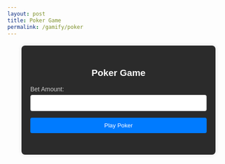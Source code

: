 ```yaml
---
layout: post
title: Poker Game
permalink: /gamify/poker
---
```

<style>
    /* Styles the main content area */
    .container {
        font-family: Arial, sans-serif;
        max-width: 400px;
        width: 100%;
        background-color: #2b2b2b;
        padding: 20px;
        border-radius: 8px;
        box-shadow: 0 0 10px rgba(0, 0, 0, 0.1);
        color: #fff;
        margin: 20px auto;
    }
    label {
        display: block;
        margin: 10px 0 5px;
        color: #ccc;
    }
    input, button {
        width: 100%;
        padding: 10px;
        margin-bottom: 15px;
        border: 1px solid #ccc;
        border-radius: 4px;
    }
    button {
        background-color: #007bff;
        color: #fff;
        border: none;
        cursor: pointer;
    }
    button:hover {
        background-color: #0056b3;
    }
    h2 {
        text-align: center;
        color: #fff;
    }
    .cards-container {
        margin-top: 20px;
        display: flex;
        justify-content: space-between;
    }
    .card {
        padding: 10px;
        margin: 5px;
        border-radius: 4px;
        background: linear-gradient(135deg, #f39c12, #e74c3c);
        box-shadow: 0 4px 6px rgba(0, 0, 0, 0.1);
        color: white;
        font-size: 1.2em;
        font-weight: bold;
        text-align: center;
        width: 80px;
        height: 120px;
        display: flex;
        flex-direction: column;
        justify-content: center;
        align-items: center;
        border: 2px solid #fff;
        position: relative;
    }
    .win-message {
        margin-top: 20px;
        font-size: 18px;
        color: #fff;
        text-align: center;
    }
</style>

<div class="container">
    <h2>Poker Game</h2>
    <form id="pokerForm">
        <label for="betAmount">Bet Amount:</label>
        <input type="number" id="betAmount" name="betAmount" required min="500">
        <button type="submit">Play Poker</button>
    </form>
    <div id="cardsDisplay" class="cards-container" style="display: none;"></div>
    <div id="resultMessage" class="win-message" style="display: none;"></div>
</div>

<script type="module">
    import { javaURI, fetchOptions } from '{{site.baseurl}}/assets/js/api/config.js';

    let uid = "";

    async function getUID() {
        console.log("Starting getUID function.");
        const url = `${javaURI}/api/person/get`;
        console.log("Fetching URL:", url);

        try {
            const response = await fetch(url, fetchOptions);
            console.log("Fetch response received:", response);

            if (!response.ok) {
                console.error("Error fetching UID. Response status:", response.status);
                throw new Error(`Spring server response: ${response.status}`);
            }

            const data = await response.json();
            uid = data.email;
            console.log("UID fetched successfully:", uid);
        } catch (error) {
            console.error("Error in getUID:", error);
        }
    }

    document.addEventListener('DOMContentLoaded', () => {
        const pokerForm = document.getElementById('pokerForm');

        pokerForm.coaddEventListener('submit', async (e) => {
            e.preventDefault();
            console.log("Form submission started.");

            await getUID();
            if (!uid) {
                alert('Failed to fetch UID. Please try again.');
                console.error("UID fetch failed.");
                return;
            }

            const betAmount = parseFloat(document.getElementById('betAmount').value);
            console.log("Bet Amount entered:", betAmount);

            const betData = { email: uid, bet: betAmount };
            console.log("Bet data being sent:", betData);

            try {
                const endpoint = `${javaURI}/api/casino/poker/play`;
                console.log("Fetching Poker Play API at:", endpoint);

                // Corrected fetchOptions usage
                const response = await fetch(endpoint, {
                    ...fetchOptions,
                    method: 'POST',
                    body: JSON.stringify(betData),
                    headers: {
                        ...fetchOptions.headers,
                        'Content-Type': 'application/json', // Ensure proper content type
                    },
                });

                console.log("Fetch response from Poker Play API:", response);

                if (!response.ok) {
                    console.error("Error in API response. Status:", response.status);
                    throw new Error(`HTTP error! Status: ${response.status}`);
                }

                const result = await response.json();
                console.log("Response JSON from Poker API:", result);

                if (result && result.playerHand && result.dealerHand && result.playerWin !== undefined && result.updatedBalance !== undefined) {
                    console.log("Valid result received:", result);
                    displayCards(result.playerHand, result.dealerHand);
                    displayResult(result.playerWin, result.updatedBalance);
                } else {
                    alert('Unexpected response format. Please check the API.');
                    console.error("Invalid response format:", result);
                }
            } catch (error) {
                console.error('Error during fetch:', error);
                alert('An error occurred. Please try again.');
            }
        });
    });

    function displayCards(playerHand, dealerHand) {
        console.log("Displaying cards. Player Hand:", playerHand, "Dealer Hand:", dealerHand);
        const cardsContainer = document.getElementById('cardsDisplay');
        cardsContainer.style.display = 'flex';
        cardsContainer.innerHTML = '';

        const playerCardElements = playerHand.map(card => `<div class="card">${card.rank} ${card.suit}</div>`).join('');
        const dealerCardElements = dealerHand.map(card => `<div class="card">${card.rank} ${card.suit}</div>`).join('');

        cardsContainer.innerHTML = `
            <div>
                <h3>Your Hand</h3>
                ${playerCardElements}
            </div>
            <div>
                <h3>Dealer's Hand</h3>
                ${dealerCardElements}
            </div>
        `;
    }

    function displayResult(playerWin, updatedBalance) {
        console.log("Displaying result. Player Win:", playerWin, "Updated Balance:", updatedBalance);

        const resultMessage = document.getElementById('resultMessage');
        resultMessage.style.display = 'block';

        const message = playerWin
            ? `You won! 🎉\nUpdated Balance: $${updatedBalance}`
            : `You lost! 😞\nUpdated Balance: $${updatedBalance}`;

        resultMessage.textContent = message;
    }
</script>
